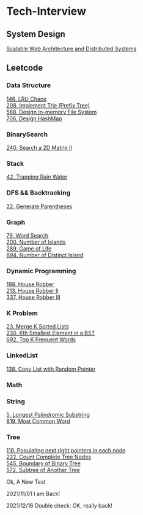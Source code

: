 # Tech-Interview

## System Design

[Scalable Web Architecture and Distributed Systems](https://github.com/Renewwen/techInterview/blob/master/systemDesign/ScalableWebArchitectureAndDistributedSystem.md)

## Leetcode

### Data Structure
[146. LRU Chace](https://github.com/Renewwen/techInterview/blob/master/leetcode/DataStructure/146_LRU.md)  
[208. Implement Trie (Prefix Tree)](https://github.com/Renewwen/techInterview/blob/master/leetcode/DataStructure/208_ImplementTrie.md)  
[588. Design In-memory File System](https://github.com/Renewwen/techInterview/blob/master/leetcode/DataStructure/588_DesignIn-MemoryFileSystem.md)  
[706. Design HashMap](https://github.com/Renewwen/techInterview/blob/master/leetcode/DataStructure/706_DesignHashmap.md)  

### BinarySearch
[240. Search a 2D Matrix II](https://github.com/Renewwen/techInterview/blob/master/leetcode/BinarySearch/240_SearchA2DMatrixII.md)

### Stack
[42. Trapping Rain Water](https://github.com/Renewwen/techInterview/blob/master/leetcode/Stack/42_TrappingRainWater.md)

### DFS && Backtracking
[22. Generate Parentheses](https://github.com/Renewwen/techInterview/blob/master/leetcode/DFS/22_GenerateParentheses.md)

### Graph
[79. Word Search](https://github.com/Renewwen/techInterview/blob/master/leetcode/Graph/79_WordSearch.md)  
[200. Number of Islands](https://github.com/Renewwen/techInterview/blob/master/leetcode/Graph/200_NumberOfIslands.md)  
[289. Game of Life](https://github.com/Renewwen/techInterview/blob/master/leetcode/Graph/289_GameOfLife.md)  
[694. Number of Distinct Island](https://github.com/Renewwen/techInterview/blob/master/leetcode/Graph/694_NumberOfDistinctIslands.md)

### Dynamic Programming
[198. House Robber](https://github.com/Renewwen/techInterview/blob/master/leetcode/DP/198_HouseRobber.md)  
[213. House Robber II](https://github.com/Renewwen/techInterview/blob/master/leetcode/DP/213_HouseRobber_II.md)  
[337. House Robber III](https://github.com/Renewwen/techInterview/blob/master/leetcode/DP/337_HouseRobber_III.md)  

### K Problem
[23. Merge K Sorted Lists](https://github.com/Renewwen/techInterview/blob/master/leetcode/K%20Problem/23_MergeKSortedLists.md)  
[230. Kth Smallest Element in a BST](https://github.com/Renewwen/techInterview/blob/master/leetcode/K%20Problem/230_KthSmallestElementInABST.md)  
[692. Top K Frequent Words](https://github.com/Renewwen/techInterview/blob/master/leetcode/K%20Problem/692_TopKFrequentWords.md)

### LinkedList
[138. Copy List with Random Pointer](https://github.com/Renewwen/techInterview/blob/master/leetcode/LinkedList/138_CopyListWithRandomPointer.md)

### Math

### String
[5. Longest Palindromic Substring](https://github.com/Renewwen/techInterview/blob/master/leetcode/String/5_LongestPalindromicSubstring.md)  
[819. Most Common Word](https://github.com/Renewwen/techInterview/blob/master/leetcode/String/819_MostCommonWord.md)

### Tree
[116. Populating next right pointers in each node](https://github.com/Renewwen/techInterview/blob/master/leetcode/Tree/116_PopulatingNextRightPointersInEachNode.md)  
[222. Count Complete Tree Nodes](https://github.com/Renewwen/techInterview/blob/master/leetcode/Tree/222_CountCompleteTreeNodes.md)  
[545. Boundary of Binary Tree](https://github.com/Renewwen/techInterview/blob/master/leetcode/Tree/545_BoundaryOfBinaryTree.md)  
[572. Subtree of Another Tree](https://github.com/Renewwen/techInterview/blob/master/leetcode/Tree/572_SubtreeOfAnotherTree.md)  

Ok, A New Test

2021/11/01
I am Back!

2021/12/16
Double check: OK, really back!
